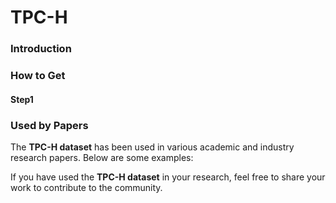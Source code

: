 # TPC-H

### Introduction



### How to Get

#### Step1



### **Used by Papers**

The **TPC-H dataset** has been used in various academic and industry research papers. Below are some examples:



If you have used the **TPC-H  dataset** in your research, feel free to share your work to contribute to the community.